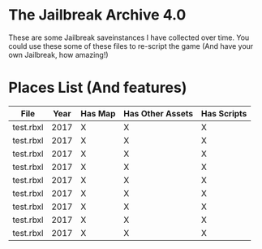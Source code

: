 # **The Jailbreak Archive 4.0**
These are some Jailbreak saveinstances I have collected over time.
You could use these some of these files to re-script the game (And have your own Jailbreak, how amazing!)

# **Places List (And features)**

| File          | Year          | Has Map  | Has Other Assets | Has Scripts|
| ------------- | ------------- | -------- | ---------------- | ---------- |
| test.rbxl     | 2017          |  X       | X                | X          |
| test.rbxl     | 2017          |  X       | X                | X          |
| test.rbxl     | 2017          |  X       | X                | X          |
| test.rbxl     | 2017          |  X       | X                | X          |
| test.rbxl     | 2017          |  X       | X                | X          |
| test.rbxl     | 2017          |  X       | X                | X          |
| test.rbxl     | 2017          |  X       | X                | X          |
| test.rbxl     | 2017          |  X       | X                | X          |
| test.rbxl     | 2017          |  X       | X                | X          |
